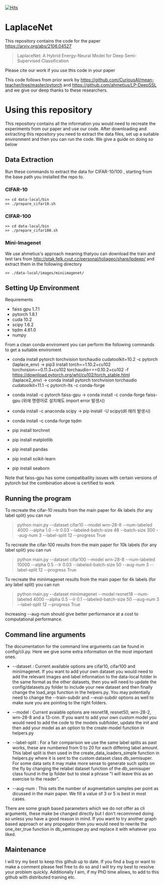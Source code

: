 [![Hits](https://hits.seeyoufarm.com/api/count/incr/badge.svg?url=https%3A%2F%2Fgithub.com%2Fhizieun&count_bg=%2300D6B3&title_bg=%23007BFF&icon=&icon_color=%23E7E7E7&title=hits&edge_flat=false)](https://hits.seeyoufarm.com)
# LaplaceNet
This repository contains the code for the paper https://arxiv.org/abs/2106.04527
> LaplaceNet: A Hybrid Energy-Neural Model for Deep Semi-Supervised Classification 

Please cite our work if you use this code in your paper

This code follows from prior work by https://github.com/CuriousAI/mean-teacher/tree/master/pytorch and https://github.com/ahmetius/LP-DeepSSL and we give our deep thanks to these researchers. 


# Using this repository
This repository contains all the information you would need to recreate the experiments from our paper and use our code. After downloading and extracting this repository you need to extract the data files, set up a suitable environment and then you can run the code. We give a guide on doing so below

## Data Extraction

Run these commands to extract the data for CIFAR-10/100 , starting from the base path you installed the repo to.

### CIFAR-10
```
>> cd data-local/bin
>> ./prepare_cifar10.sh
```

### CIFAR-100
```
>> cd data-local/bin
>> ./prepare_cifar100.sh
```

### Mini-Imagenet
We use ahmetius's approach meaning thatyou can download the train and test tars from  http://ptak.felk.cvut.cz/personal/toliageo/share/lpdeep/ and extract them in the following directory 
```
>> ./data-local/images/miniimagenet/
```

## Setting Up Environment 
Requirements 
- faiss gpu 1.7.1
- pytorch 1.8.1
- cuda 10.2
- scipy 1.6.2
- tqdm 4.61.0
- numpy

From a clean conda enviroment you can perform the following commands to get a suitable enviroment
- conda install pytorch torchvision torchaudio cudatoolkit=10.2 -c pytorch 
(laplace_env) -> pip3 install torch==1.10.2+cu102 torchvision==0.11.3+cu102 torchaudio===0.10.2+cu102 -f https://download.pytorch.org/whl/cu102/torch_stable.html
(laplace2_env) -> conda install pytorch torchvision torchaudio cudatoolkit=11.1 -c pytorch-lts -c conda-forge

- conda install -c pytorch faiss-gpu 
-> conda install -c conda-forge faiss-gpu (위에 명령어로 설치해도 import error 발생시)

- conda install -c anaconda scipy 
-> pip install -U scipy(dll 에러 발생시)
- conda install -c conda-forge tqdm 
- pip install torchnet 
- pip install matplotlib
- pip install pandas
- pip install scikit-learn
- pip install seaborn

Note that faiss-gpu has some compatibaility issues with certain versions of pytorch but the combination above is certified to work

## Running the program
To recreate the cifar-10 results from the main paper for 4k labels (for any label split)  you can run 

> python main.py --dataset cifar10 --model wrn-28-8 --num-labeled 4000 --alpha 1.0 --lr 0.03 --labeled-batch-size 48 --batch-size 300 --aug-num 3 --label-split 12 --progress True

To recreate the cifar-100 results from the main paper for 10k labels (for any label split)  you can run 

> python main.py --dataset cifar100 --model wrn-28-8 --num-labeled 10000 --alpha 0.5 --lr 0.03 --labeled-batch-size 50 --aug-num 3 --label-split 12 --progress True

To recreate the miniimagenet results from the main paper for 4k labels (for any label split)  you can run 

> python main.py --dataset miniimagenet --model resnet18 --num-labeled 4000 --alpha 0.5 --lr 0.1 --labeled-batch-size 50 --aug-num 3 --label-split 12 --progress True

Increasing --aug-num should give better performance at a cost to computational performance.

## Command line arguments

The documentation for the command line arguments can be found in config/cli.py. Here we give some extra information on the most important ones.

- --dataset : Current available options are cifar10, cifar100 and miniimagenet. If you want to add your own dataset you would need to add the relevant images and label information to the data-local folder in the same format as the other datasets, then you will need to update the config/datasets.py folder to include your new dataset and then finally change the load_args function in the helpers.py. You may potentially need to change the --train-subdir and --eval-subdir options as well to make sure you are pointing to the right folders. 

- --model : Current avaiable options are resnet18, resnet50, wrn-28-2, wrn-28-8 and a 13-cnn. If you want to add your own custom model you would need to add the code to the models subfolder, update the init and then add your model as an option to the create-model function in helpers.py

- --label-split : For a fair comparison we use the same label splits as past works, these are numbered from 0 to 20 for each differing label amount. This label split is then used in the create_data_loaders_simple function in helpers.py where it is sent to the custom dataset class db_semisuper. For some data sets it may make more sense to generate such splits on the fly by changing the relabel dataset function of the db_semisuper class found in the lp folder but to steal a phrase "I will leave this as an exercise to the reader".

- --aug-num : This sets the number of augmentation samples per point as dicussed in the main paper. We fill a value of 3 or 5 is best in most cases.


There are some graph based parameters which we do not offer as cli arguments, these make be changed directly but I don't recommned doing so unless you have a good reason in mind. If you want to try another graph based approach or any propogator then you would need to rewrite the one_iter_true function in db_semisuper.py and replace it with whatever you liked.




## Maintenance

I will try my best to keep this github up to date. If you find a bug or want to make a comment please feel free to do so and I will try my best to resolve your problem quickly.
Additionally I aim, if my PhD time allows, to add to this github with distributed training etc. 
